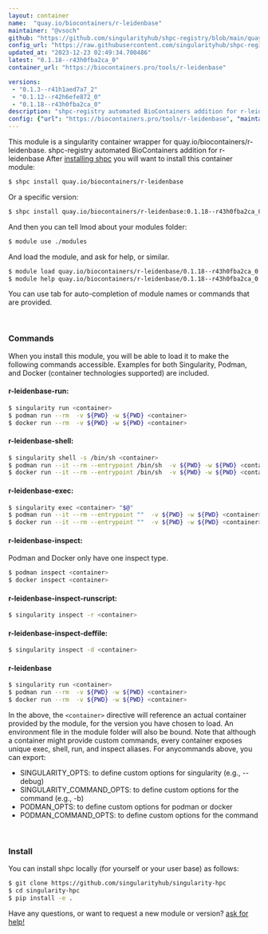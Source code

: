 ```yaml
---
layout: container
name:  "quay.io/biocontainers/r-leidenbase"
maintainer: "@vsoch"
github: "https://github.com/singularityhub/shpc-registry/blob/main/quay.io/biocontainers/r-leidenbase/container.yaml"
config_url: "https://raw.githubusercontent.com/singularityhub/shpc-registry/main/quay.io/biocontainers/r-leidenbase/container.yaml"
updated_at: "2023-12-23 02:49:34.700486"
latest: "0.1.18--r43h0fba2ca_0"
container_url: "https://biocontainers.pro/tools/r-leidenbase"

versions:
 - "0.1.3--r41h1aed7a7_2"
 - "0.1.12--r42h6efe872_0"
 - "0.1.18--r43h0fba2ca_0"
description: "shpc-registry automated BioContainers addition for r-leidenbase"
config: {"url": "https://biocontainers.pro/tools/r-leidenbase", "maintainer": "@vsoch", "description": "shpc-registry automated BioContainers addition for r-leidenbase", "latest": {"0.1.18--r43h0fba2ca_0": "sha256:f72cead2c5e3dbdfcaeb73894e065f9226aa20289e8c2dd834030135d9d01480"}, "tags": {"0.1.3--r41h1aed7a7_2": "sha256:43657706238343db9e63c8e1f93281e483ac596397e1053d76667a1390a37d7b", "0.1.12--r42h6efe872_0": "sha256:213a1dbd67ec2ec223be713c0d72b673a03fa94926e40f9bc803b02eebcfdce1", "0.1.18--r43h0fba2ca_0": "sha256:f72cead2c5e3dbdfcaeb73894e065f9226aa20289e8c2dd834030135d9d01480"}, "docker": "quay.io/biocontainers/r-leidenbase"}
---
```


This module is a singularity container wrapper for quay.io/biocontainers/r-leidenbase.
shpc-registry automated BioContainers addition for r-leidenbase
After [installing shpc](#install) you will want to install this container module:


```bash
$ shpc install quay.io/biocontainers/r-leidenbase
```

Or a specific version:

```bash
$ shpc install quay.io/biocontainers/r-leidenbase:0.1.18--r43h0fba2ca_0
```

And then you can tell lmod about your modules folder:

```bash
$ module use ./modules
```

And load the module, and ask for help, or similar.

```bash
$ module load quay.io/biocontainers/r-leidenbase/0.1.18--r43h0fba2ca_0
$ module help quay.io/biocontainers/r-leidenbase/0.1.18--r43h0fba2ca_0
```

You can use tab for auto-completion of module names or commands that are provided.

<br>

### Commands

When you install this module, you will be able to load it to make the following commands accessible.
Examples for both Singularity, Podman, and Docker (container technologies supported) are included.

#### r-leidenbase-run:

```bash
$ singularity run <container>
$ podman run --rm  -v ${PWD} -w ${PWD} <container>
$ docker run --rm  -v ${PWD} -w ${PWD} <container>
```

#### r-leidenbase-shell:

```bash
$ singularity shell -s /bin/sh <container>
$ podman run --it --rm --entrypoint /bin/sh  -v ${PWD} -w ${PWD} <container>
$ docker run --it --rm --entrypoint /bin/sh  -v ${PWD} -w ${PWD} <container>
```

#### r-leidenbase-exec:

```bash
$ singularity exec <container> "$@"
$ podman run --it --rm --entrypoint ""  -v ${PWD} -w ${PWD} <container> "$@"
$ docker run --it --rm --entrypoint ""  -v ${PWD} -w ${PWD} <container> "$@"
```

#### r-leidenbase-inspect:

Podman and Docker only have one inspect type.

```bash
$ podman inspect <container>
$ docker inspect <container>
```

#### r-leidenbase-inspect-runscript:

```bash
$ singularity inspect -r <container>
```

#### r-leidenbase-inspect-deffile:

```bash
$ singularity inspect -d <container>
```



#### r-leidenbase

```bash
$ singularity run <container>
$ podman run --rm  -v ${PWD} -w ${PWD} <container>
$ docker run --rm  -v ${PWD} -w ${PWD} <container>
```


In the above, the `<container>` directive will reference an actual container provided
by the module, for the version you have chosen to load. An environment file in the
module folder will also be bound. Note that although a container
might provide custom commands, every container exposes unique exec, shell, run, and
inspect aliases. For anycommands above, you can export:

 - SINGULARITY_OPTS: to define custom options for singularity (e.g., --debug)
 - SINGULARITY_COMMAND_OPTS: to define custom options for the command (e.g., -b)
 - PODMAN_OPTS: to define custom options for podman or docker
 - PODMAN_COMMAND_OPTS: to define custom options for the command

<br>

### Install

You can install shpc locally (for yourself or your user base) as follows:

```bash
$ git clone https://github.com/singularityhub/singularity-hpc
$ cd singularity-hpc
$ pip install -e .
```

Have any questions, or want to request a new module or version? [ask for help!](https://github.com/singularityhub/singularity-hpc/issues)